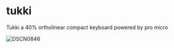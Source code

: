 # tukki
Tukki a 40% ortholinear compact keyboard powered by pro micro

![DSCN0846](https://user-images.githubusercontent.com/111974729/213581629-2dda0a40-3e34-4827-8bc9-d82b43e2d5a7.png)
